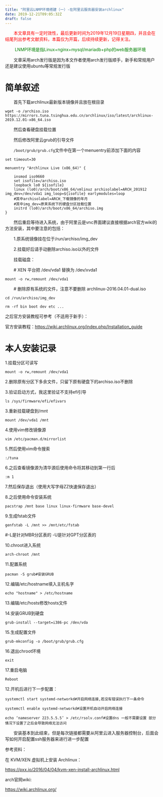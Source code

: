 ```yaml
---
title: "阿里云LNMP环境搭建（一）-在阿里云服务器安装archlinux"
date: 2019-12-21T09:05:32Z
draft: false
---
```


<font color=red > &emsp;&emsp;本文章具有一定时效性，最后更新时间为2019年12月19日星期四，并且会在结尾列出参考文献资料，本篇仅为开篇，后续持续更新，记得关注。</font>

<font color=green >&emsp;&emsp; LNMP环境是指Linux+nginx+mysql/mariadb+php的web服务器环境 </font>

&emsp;&emsp;文章采用arch发行版是因为本文作者使用arch发行版顺手，新手和常规用户还是建议使用ubuntu等常规发行版

# 简单叙述

&emsp;&emsp;首先下载archlinux最新版本镜像并且放在根目录
```shell
wget -o /archiso.iso https://mirrors.tuna.tsinghua.edu.cn/archlinux/iso/latest/archlinux-2019.12.01-x86_64.iso
```
&emsp;&emsp;然后查看硬盘挂载位置

&emsp;&emsp;然后修改阿里云grub的引导文件

&emsp;&emsp;<code>/boot/grub/grub.cfg</code>文件中在第一个menuentry前添加下面的内容

```shell
set timeout=30

menuentry "Archlinux Live (x86_64)" {

    insmod iso9660
    set isofile=/archiso.iso
    loopback lo0 ${isofile}
    linux (lo0)/arch/boot/x86_64/vmlinuz archisolabel=ARCH_201912 img_dev=/dev/vda1 img_loop=${isofile} earlymodules=loop
    #其中archisolabel=ARCH_下载镜像的年月
    #其中img_dev=原来系统下的硬盘分区挂载位置
    initrd (lo0)/arch/boot/x86_64/archiso.img
}
```
&emsp;&emsp;然后重启等待进入系统，由于阿里云是vnc界面建议直接根据arch官方wiki的方法安装，其中要注意的包括：

&emsp;&emsp;1.原系统镜像挂在位于/run/archiso/img_dev

&emsp;&emsp;2.挂载好后请手动删除archiso.iso以外的文件

&emsp;&emsp;挂载磁盘：

&emsp;&emsp;# XEN 平台把 /dev/vda1 替换为 /dev/xvda1
```shell
mount -o rw,remount /dev/vda1
```
&emsp;&emsp;# 删除原有系统的文件，注意不要删除 archlinux-2016.04.01-dual.iso
```shell
cd /run/archiso/img_dev

rm -rf bin boot dev etc ...
```
之后官方安装教程可参考（不适用于新手）：

官方安装教程：https://wiki.archlinux.org/index.php/Installation_guide

# 本人安装记录
1.挂载分区可读写
```shell
mount -o rw,remount /dev/vda1
```
2.删除原有分区下多余文件，只留下原有硬盘下的archiso.iso不删除

3.验证启动方式，我这里验证不支持efi引导
```shell
ls /sys/firmware/efi/efivars
```
3.重新挂载硬盘到/mnt
```shell
mount /dev/vda1 /mnt
```
4.使用vim修改镜像源
```shell
vim /etc/pacman.d/mirrorlist
```
5.然后使用vim命令搜索
```shell
:/tuna
```
6.之后查看镜像源为清华源后使用命令将其移动到第一行后
```shell
:m 1
```
7.然后保存退出（使用大写字母ZZ快速保存退出）

8.之后使用命令安装系统
```shell
pacstrap /mnt base linux linux-firmware base-devel
```
9.生成fstab文件
```shell
genfstab -L /mnt >> /mnt/etc/fstab
```
#-L是针对MBR分区表的 -U是针对GPT分区表的

10.chroot进入系统
```shell
arch-chroot /mnt
```
11.配置系统
```shell
pacman -S grub#安装GRUB
```

12.编辑/etc/hostname填入主机名字
```shell
echo "hostname" > /etc/hostname
```
13.编辑/etc/hosts修改hosts文件

14.安装GRUB到硬盘
```shell 
grub-install --target=i386-pc /dev/vda 
```
15.生成配置文件
```shell 
grub-mkconfig -o /boot/grub/grub.cfg 
```
16.退出chroot环境
```shell 
exit
```
17.重启电脑
```shell 
Reboot
```
12.开机后进行下一步配置：
```shell
systemctl start systemd-networkd#开启网络连接,若没有错误执行下一条命令

systemctl enable systemd-networkd#设置开机自动开启网络连接

echo ‘nameserver 223.5.5.5’ > /etc/rsolv.conf#设置dns 一般不需要设置 部分情况下设置了之后会导致网络无法访问
```
&emsp;&emsp;安装基本到此结束，但是每次链接都需要从阿里云进入服务器控制台，后面会写如何开启配置ssh服务器来进行进一步配置

参考资料：

在 KVM/XEN 虚拟机上安装 Archlinux：

https://pxx.io/2016/04/04/kvm-xen-install-archlinux.html

arch官网wiki:

https://wiki.archlinux.org/
